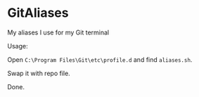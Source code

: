# GitAliases
My aliases I use for my Git terminal

Usage:

Open `C:\Program Files\Git\etc\profile.d` and find `aliases.sh`.

Swap it with repo file.

Done.

